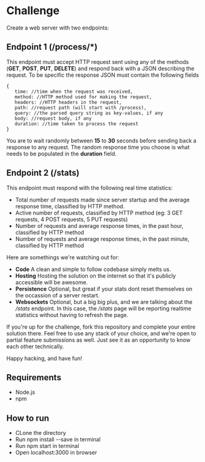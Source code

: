 # Challenge

Create a web server with two endpoints:

## Endpoint 1 (/process/*)
This endpoint must accept HTTP request sent using any of the methods (**GET**, **POST**, **PUT**, **DELETE**) and respond back with a JSON describing the request. To be specific the response JSON must contain the following fields
 
 ```
 {
    time: //time when the request was received,
    method: //HTTP method used for making the request,
    headers: //HTTP headers in the request,
    path: //request path (will start with /process),
    query: //the parsed query string as key-values, if any
    body: //request body, if any
    duration: //time taken to process the request
 }
 ```

You are to wait randomly between **15** to **30** seconds before sending back a response to any request. The random response time you choose is what needs to be populated in the **duration** field.

## Endpoint 2 (/stats)
This endpoint must respond with the following real time statistics:

  * Total number of requests made since server startup and the average response time, classified by HTTP method.
  * Active number of requests, classified by HTTP method (eg: 3 GET requests, 4 POST requests, 5 PUT requests)
  * Number of requests and average response times, in the past hour, classified by HTTP method
  * Number of requests and average response times, in the past minute, classified by HTTP method
 
Here are somethings we're watching out for:

  * **Code** A clean and simple to follow codebase simply melts us.
  * **Hosting** Hosting the solution on the internet so that it's publicly accessible will be awesome.
  * **Persistence** Optional, but great if your stats dont reset themselves on the occassion of a server restart.
  * **Websockets** Optional, but a big big plus, and we are talking about the */stats* endpoint. In this case, the */stats* page will be reporting realtime statistics without having to refresh the page.
  
If you're up for the challenge, fork this repository and complete your entire solution there. Feel free to use any stack of your choice, and we're open to partial feature submissions as well. Just see it as an opportunity to know each other technically.

Happy hacking, and have fun!

## Requirements

  * Node.js
  * npm

## How to run

  * CLone the directory
  * Run npm install --save in terminal
  * Run npm start in terminal
  * Open localhost:3000 in browser